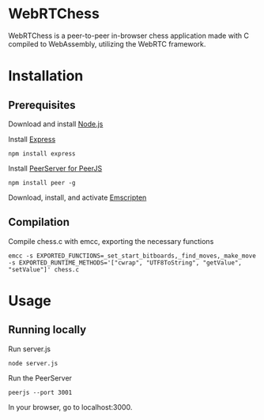 # WebRTChess

WebRTChess is a peer-to-peer in-browser chess application made with C compiled to WebAssembly, utilizing the WebRTC framework.

# Installation
## Prerequisites
Download and install [Node.js](https://nodejs.org/en/download)  

Install [Express](https://expressjs.com/)            
```
npm install express
```
Install [PeerServer for PeerJS](https://peerjs.com/)
```
npm install peer -g
```
Download, install, and activate [Emscripten](https://emscripten.org/docs/getting_started/downloads.html)

## Compilation
Compile chess.c with emcc, exporting the necessary functions
```
emcc -s EXPORTED_FUNCTIONS=_set_start_bitboards,_find_moves,_make_move -s EXPORTED_RUNTIME_METHODS='["cwrap", "UTF8ToString", "getValue", "setValue"]' chess.c
```

# Usage
## Running locally
Run server.js
```
node server.js
```
Run the PeerServer
```
peerjs --port 3001
```
In your browser, go to localhost:3000.